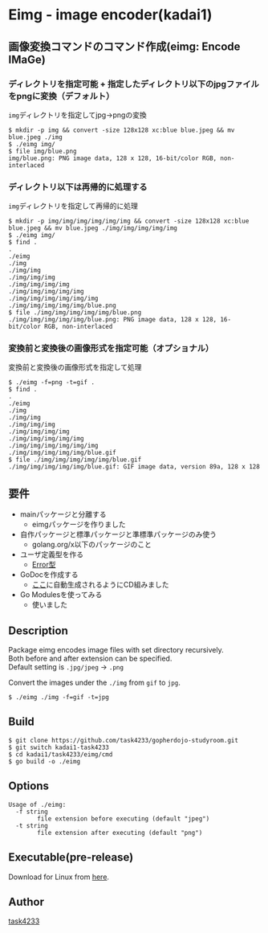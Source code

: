 # Eimg - image encoder(kadai1)
## 画像変換コマンドのコマンド作成(eimg: Encode IMaGe)
### ディレクトリを指定可能 + 指定したディレクトリ以下のjpgファイルをpngに変換（デフォルト）
`img`ディレクトリを指定してjpg->pngの変換
```
$ mkdir -p img && convert -size 128x128 xc:blue blue.jpeg && mv blue.jpeg ./img
$ ./eimg img/
$ file img/blue.png 
img/blue.png: PNG image data, 128 x 128, 16-bit/color RGB, non-interlaced
```

### ディレクトリ以下は再帰的に処理する
`img`ディレクトリを指定して再帰的に処理
```
$ mkdir -p img/img/img/img/img/img && convert -size 128x128 xc:blue blue.jpeg && mv blue.jpeg ./img/img/img/img/img
$ ./eimg img/
$ find .
.
./eimg
./img
./img/img
./img/img/img
./img/img/img/img
./img/img/img/img/img
./img/img/img/img/img/img
./img/img/img/img/img/blue.png
$ file ./img/img/img/img/img/blue.png
./img/img/img/img/img/blue.png: PNG image data, 128 x 128, 16-bit/color RGB, non-interlaced
```

### 変換前と変換後の画像形式を指定可能（オプショナル）
変換前と変換後の画像形式を指定して処理
```
$ ./eimg -f=png -t=gif .
$ find .
.
./eimg
./img
./img/img
./img/img/img
./img/img/img/img
./img/img/img/img/img
./img/img/img/img/img/img
./img/img/img/img/img/blue.gif
$ file ./img/img/img/img/img/blue.gif
./img/img/img/img/img/blue.gif: GIF image data, version 89a, 128 x 128
```

## 要件
 - mainパッケージと分離する
   - eimgパッケージを作りました
 - 自作パッケージと標準パッケージと準標準パッケージのみ使う
   - golang.org/x以下のパッケージのこと
 - ユーザ定義型を作る
   - [Error型](https://github.com/task4233/gopherdojo-studyroom/blob/kadai1-task4233/kadai1/task4233/eimg/errors.go#L31-L41)
 - GoDocを作成する
   - [ここ](https://task4233.github.io/gopherdojo-studyroom/)に自動生成されるようにCD組みました
 - Go Modulesを使ってみる
   - 使いました
 


## Description
Package eimg encodes image files with set directory recursively.  
Both before and after extension can be specified.  
Default setting is `.jpg/jpeg` -> `.png`

Convert the images under the `./img` from `gif` to `jpg`.
```
$ ./eimg ./img -f=gif -t=jpg
```

## Build
```
$ git clone https://github.com/task4233/gopherdojo-studyroom.git
$ git switch kadai1-task4233
$ cd kadai1/task4233/eimg/cmd
$ go build -o ./eimg
```

## Options
```
Usage of ./eimg:
  -f string
    	file extension before executing (default "jpeg")
  -t string
    	file extension after executing (default "png")
```

## Executable(pre-release)
Download for Linux from [here](https://github.com/task4233/gopherdojo-studyroom/releases/tag/0.0.1).

## Author
[task4233](https://github.com/task4233)

